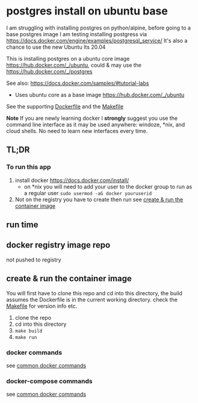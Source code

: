 #  postgres install on ubuntu base

I am struggling with installing postgres on python/alpine, before going to a base postgres image I am testing installing postgress via  https://docs.docker.com/engine/examples/postgresql_service/
It's also a chance to use the new Ubuntu lts 20.04

This is installing postgres on a ubuntu core image https://hub.docker.com/_/ubuntu, could & may  use the https://hub.docker.com/_/postgres

See also: https://docs.docker.com/samples/#tutorial-labs

* Uses ubuntu core as a base image https://hub.docker.com/_/ubuntu

See the supporting [Dockerfile](Dockerfile) and the  [Makefile](Makefile)

**__Note__** If you are newly learning docker I __strongly__ suggest you use the command line interface as it may be used anywhere: windoze, *nix, and cloud shells.  No need to learn new interfaces every time.

## TL;DR
### To run this app
1. install docker https://docs.docker.com/install/ 
    * on *nix you will need to add your user to the docker group to run as a regular user `sudo usermod -aG docker youruserid`
2. Not on the registry you have to create then run see [create & run the container image](#create-&-run-the-container-image)

## run time
## docker registry image repo
not pushed to registry
## create & run the container image
You will first have to clone this repo and cd into this directory, the build assumes the Dockerfile is in the current working directory. check the [Makefile](Makefile) for version info etc.
1. clone the repo
2. cd into this directory
1. `make build`
2. `make run`
### docker commands
see  [common docker commands](../../docker-usage-overview/DOCKERCMDS.md) 
### docker-compose commands
see  [common docker commands](../../docker-usage-overview/DOCKERCOMPOSECMDS.md)


